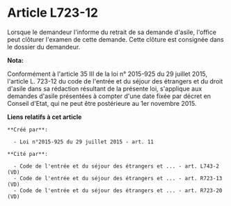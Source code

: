 # Article L723-12

Lorsque le demandeur l'informe du retrait de sa demande d'asile, l'office peut clôturer l'examen de cette demande. Cette
clôture est consignée dans le dossier du demandeur.

**Nota:**

Conformément à l'article 35 III de la loi n° 2015-925 du 29 juillet 2015, l'article L. 723-12 du code de l'entrée et du
séjour des étrangers et du droit d'asile dans sa rédaction résultant de la présente loi, s'applique aux demandes d'asile
présentées à compter d'une date fixée par décret en Conseil d'Etat, qui ne peut être postérieure au 1er novembre 2015.

**Liens relatifs à cet article**

	**Créé par**:

	  - Loi n°2015-925 du 29 juillet 2015 - art. 11

	**Cité par**:

	  - Code de l'entrée et du séjour des étrangers et ... - art. L743-2 (VD)
	  - Code de l'entrée et du séjour des étrangers et ... - art. R723-13 (VD)
	  - Code de l'entrée et du séjour des étrangers et ... - art. R723-20 (VD)
